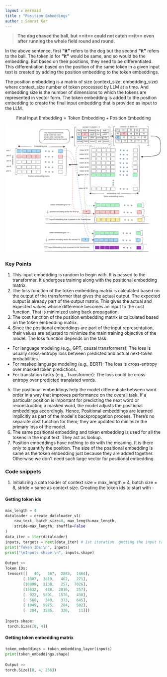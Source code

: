 ```yaml
---
layout : mermaid
title : "Position Embeddings"
author : Samrat Kar
---
```

>**The dog chased the ball, but ==it== could not catch ==it== even after running the whole field round and round.**


In the above sentence,  first **"it"** refers to the dog but the second **"it"** refers to the ball. The token id for **"it"** would be same, and so would be the embedding. But based on their positions, they need to be differentiated. This differentiation based on the position of the same token in a given input text is created by adding the position embedding to the token embeddings.

The position embedding is a matrix of size (context_size, embedding_size) where context_size number of token processed by LLM at a time. And embedding size is the number of dimensions to which the tokens are represented in vector form. The token embedding is added to the position embedding to create the final input embedding that is provided as input to the LLM. 

$$\text{Final Input Embedding} = \text{Token Embedding} + \text{Position Embedding}$$

![](/images/genai/position-embeddings.svg)

### Key Points

1. This input embedding is random to begin with. It is passed to the transformer. It undergoes training along with the positional embedding matrix.
2. The loss function of the token embedding matrix is calculated based on the output of the transformer that gives the actual output. The expected output is already part of the output matrix. This gives the actual and expected values whose difference becomes an input to the cost function. That is minimized using back propagation.
3. The cost function of the position embedding matrix is calculated based on the token embedding matrix. 
4. Since the positional embeddings are part of the input representation, their values are adjusted to minimize the main training objective of the model. The loss function depends on the task:
 - For language modeling (e.g., GPT, causal transformers): The loss is usually cross-entropy loss between predicted and actual next-token probabilities.
 - For masked language modeling (e.g., BERT): The loss is cross-entropy over masked token predictions.
 - For translation tasks (e.g., Transformer): The loss could be cross-entropy over predicted translated words.
5. The positional embeddings help the model differentiate between word order in a way that improves performance on the overall task. If a particular position is important for predicting the next word or reconstructing a masked word, the model adjusts the positional embeddings accordingly.
Hence, Positional embeddings are learned implicitly as part of the model's backpropagation process. There’s no separate cost function for them; they are updated to minimize the primary loss of the model.
5. The same positional embedding and token embedding is used for all the tokens in the input text. They act as lookup.
6. Position embeddings have nothing to do with the meaning. It is there only to quantify the position. The size of the positional embedding is same as the token embedding just because they are added together. Otherwise we don't need such large vector for positional embedding.


### Code snippets

1. Initializing a data loader of context size = max_length = 4, batch size = 8, stride = same as context size. Creating the token ids to start with - 

#### Getting token ids
```python
max_length = 4
dataloader = create_dataloader_v1(
    raw_text, batch_size=8, max_length=max_length,
    stride=max_length, shuffle=False
)
data_iter = iter(dataloader)
inputs, targets = next(data_iter) # 1st iteration. getting the input target pair.
print("Token IDs:\n", inputs)
print("\nInputs shape:\n", inputs.shape)

Output >>
Token IDs:
 tensor([[   40,   367,  2885,  1464],
        [ 1807,  3619,   402,   271],
        [10899,  2138,   257,  7026],
        [15632,   438,  2016,   257],
        [  922,  5891,  1576,   438],
        [  568,   340,   373,   645],
        [ 1049,  5975,   284,   502],
        [  284,  3285,   326,    11]])

Inputs shape:
 torch.Size([8, 4])

```

#### Getting token embedding matrix
```python
token_embeddings = token_embedding_layer(inputs)
print(token_embeddings.shape)

Output >>
torch.Size([8, 4, 256])
```